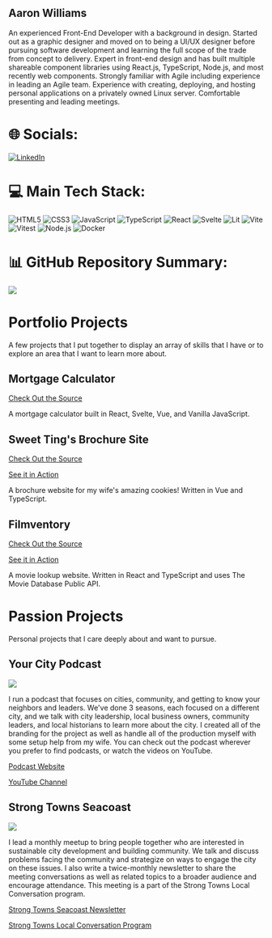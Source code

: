 ## Aaron Williams
An experienced Front-End Developer with a background in design. Started out as a graphic designer and moved on to being a UI/UX designer before pursuing software development and learning the full scope of the trade from concept to delivery. Expert in front-end design and has built multiple shareable component libraries using React.js, TypeScript, Node.js, and most recently web components. Strongly familiar with Agile including experience in leading an Agile team. Experience with creating, deploying, and hosting personal applications on a privately owned Linux server. Comfortable presenting and leading meetings.

# 🌐 Socials:
[![LinkedIn](https://img.shields.io/badge/LinkedIn-%230077B5.svg?logo=linkedin&logoColor=white)](https://linkedin.com/in/https://www.linkedin.com/in/aaron-daniel-williams/) 

# 💻 Main Tech Stack:
![HTML5](https://img.shields.io/badge/HTML5-E34F26.svg?style=for-the-badge&logo=HTML5&logoColor=white) ![CSS3](https://img.shields.io/badge/CSS3-1572B6.svg?style=for-the-badge&logo=CSS3&logoColor=white) ![JavaScript](https://img.shields.io/badge/JavaScript-F7DF1E.svg?style=for-the-badge&logo=JavaScript&logoColor=black) ![TypeScript](https://img.shields.io/badge/TypeScript-3178C6.svg?style=for-the-badge&logo=TypeScript&logoColor=white) ![React](https://img.shields.io/badge/React-61DAFB.svg?style=for-the-badge&logo=React&logoColor=black) ![Svelte](https://img.shields.io/badge/Svelte-FF3E00.svg?style=for-the-badge&logo=Svelte&logoColor=white) ![Lit](https://img.shields.io/badge/Lit-324FFF.svg?style=for-the-badge&logo=Lit&logoColor=white) ![Vite](https://img.shields.io/badge/Vite-646CFF.svg?style=for-the-badge&logo=Vite&logoColor=white) ![Vitest](https://img.shields.io/badge/Vitest-6E9F18.svg?style=for-the-badge&logo=Vitest&logoColor=white) ![Node.js](https://img.shields.io/badge/Node.js-5FA04E.svg?style=for-the-badge&logo=nodedotjs&logoColor=white) ![Docker](https://img.shields.io/badge/Docker-2496ED.svg?style=for-the-badge&logo=Docker&logoColor=white)

# 📊 GitHub Repository Summary:
![](https://github-readme-stats.vercel.app/api/top-langs/?username=Gutenborg&theme=dark&hide_border=false&include_all_commits=true&count_private=false&layout=compact)

<!-- Proudly created with GPRM ( https://gprm.itsvg.in ) -->

# Portfolio Projects
A few projects that I put together to display an array of skills that I have or to explore an area that I want to learn more about.

## Mortgage Calculator
[Check Out the Source](https://github.com/Gutenborg/mortgage-calculator)

A mortgage calculator built in React, Svelte, Vue, and Vanilla JavaScript.

## Sweet Ting's Brochure Site
[Check Out the Source](https://github.com/Gutenborg/Sweet-Tings-Brochure-Site)

[See it in Action](https://sweet-tings-brochure-site.vercel.app/)

A brochure website for my wife's amazing cookies! Written in Vue and TypeScript.

## Filmventory
[Check Out the Source](https://github.com/Gutenborg/Filmventory)

[See it in Action](https://filmventory.vercel.app/#/)

A movie lookup website. Written in React and TypeScript and uses The Movie Database Public API.

# Passion Projects

Personal projects that I care deeply about and want to pursue.

## Your City Podcast
![](https://storage.buzzsprout.com/variants/pvs1rqv3zy2jg7c3q1ttqx2s0t0k/b49cbe86cb411762753e730c58953bb88ad958a9d657212c074729b6f04e5463.jpg)

I run a podcast that focuses on cities, community, and getting to know your neighbors and leaders. We've done 3 seasons, each focused on a different city, and we talk with city leadership, local business owners, community leaders, and local historians to learn more about the city. I created all of the branding for the project as well as handle all of the production myself with some setup help from my wife. You can check out the podcast wherever you prefer to find podcasts, or watch the videos on YouTube.

[Podcast Website](https://www.yourcity.studio/)

[YouTube Channel](https://www.youtube.com/channel/UCymzv6aioviTBh0EDH75p6A)

## Strong Towns Seacoast
![](https://substackcdn.com/image/fetch/w_300,h_300,c_fill,f_webp,q_auto:good,fl_progressive:steep,g_auto/https%3A%2F%2Fsubstack-post-media.s3.amazonaws.com%2Fpublic%2Fimages%2Ff3594824-3439-45dd-b668-060f0f4665d2_1000x1000.jpeg)

I lead a monthly meetup to bring people together who are interested in sustainable city development and building community. We talk and discuss problems facing the community and strategize on ways to engage the city on these issues. I also write a twice-monthly newsletter to share the meeting conversations as well as related topics to a broader audience and encourage attendance. This meeting is a part of the Strong Towns Local Conversation program.

[Strong Towns Seacoast Newsletter](https://strongtownsseacoast.substack.com/)

[Strong Towns Local Conversation Program](https://www.strongtowns.org/local)

